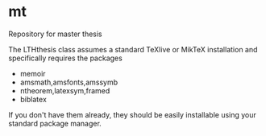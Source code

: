 mt
==

Repository for master thesis

The LTHthesis class assumes a standard TeXlive or MikTeX installation
and specifically requires the packages

* memoir
* amsmath,amsfonts,amssymb
* ntheorem,latexsym,framed
* biblatex

If you don't have them already, they should be easily installable 
using your standard package manager.
 
